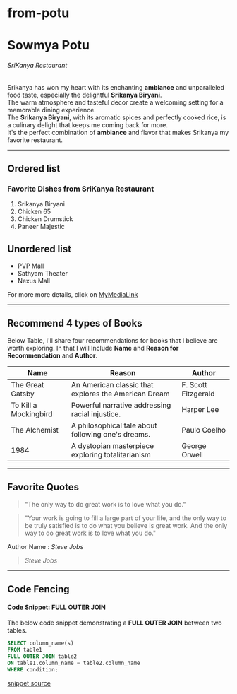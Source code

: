 # from-potu
# Sowmya Potu
###### SriKanya Restaurant
Srikanya has won my heart with its enchanting **ambiance** and unparalleled food taste, especially the delightful **Srikanya Biryani**. <br>The warm atmosphere and tasteful decor create a welcoming setting for a memorable dining experience. <br>The **Srikanya Biryani**, with its aromatic spices and perfectly cooked rice, is a culinary delight that keeps me coming back for more.<br> It's the perfect combination of **ambiance** and flavor that makes Srikanya my favorite restaurant.

---
## Ordered list
### Favorite Dishes from SriKanya Restaurant

1. Srikanya Biryani
2. Chicken 65
3. Chicken Drumstick
4. Paneer Majestic


## Unordered list
* PVP Mall
* Sathyam Theater
* Nexus Mall

For more more details, click on [MyMediaLink](/MyMedia.md)

---
## Recommend 4 types of Books
Below Table, I'll share four recommendations for books that I believe are worth exploring. In that I will Include **Name** and **Reason for Recommendation** and **Author**.

| Name | Reason | Author|
| --- | ---| --- |
|  The Great Gatsby|An American classic that explores the American Dream | F. Scott Fitzgerald  |
|To Kill a Mockingbird|Powerful narrative addressing racial injustice.|Harper Lee |
|The Alchemist|A philosophical tale about following one's dreams.|Paulo Coelho|
|1984|A dystopian masterpiece exploring totalitarianism|George Orwell |

---

## Favorite Quotes

> "The only way to do great work is to love what you do."  

> "Your work is going to fill a large part of your life, and the only way to be truly satisfied is to do what you believe is great work. And the only way to do great work is to love what you do."  

Author Name : *Steve Jobs*

> *Steve Jobs*
---
## Code Fencing

#### Code Snippet: FULL OUTER JOIN

The below code snippet demonstrating a **FULL OUTER JOIN** between two tables.

```sql
SELECT column_name(s)
FROM table1
FULL OUTER JOIN table2
ON table1.column_name = table2.column_name
WHERE condition;
```
[snippet source](https://code.pieces.app/collections/sql)


  



